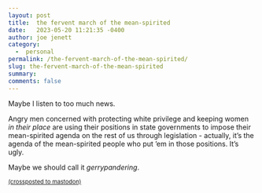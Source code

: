 ```yaml
---
layout: post
title:  the fervent march of the mean-spirited
date:   2023-05-20 11:21:35 -0400
author: joe jenett
category:
  -  personal
permalink: /the-fervent-march-of-the-mean-spirited/
slug: the-fervent-march-of-the-mean-spirited
summary: 
comments: false
---
```

<p>
Maybe I listen to too much news.
</p>
<p>
Angry men concerned with protecting white privilege and keeping women <em>in their place</em> are using their positions in state governments to impose their mean-spirited agenda on the rest of us through legislation - actually, it’s the agenda of the mean-spirited people who put ’em in those positions. It’s ugly.
</p>
<p>
Maybe we should call it <em>gerrypandering</em>.
</p>

<a href="https://brid.gy/publish/mastodon"><small>(crossposted to mastodon)</small></a>